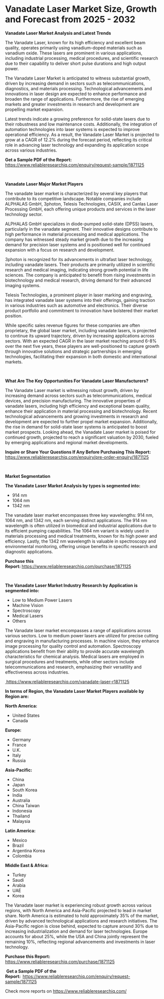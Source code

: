 <p><h1>Vanadate Laser Market Size, Growth and Forecast from 2025 - 2032</h1></p><p><strong>Vanadate Laser Market Analysis and Latest Trends</strong></p>
<p><p>The Vanadate Laser, known for its high efficiency and excellent beam quality, operates primarily using vanadium-doped materials such as vanadium oxide. These lasers are prominent in various applications, including industrial processing, medical procedures, and scientific research due to their capability to deliver short pulse durations and high output power. </p><p>The Vanadate Laser Market is anticipated to witness substantial growth, driven by increasing demand in sectors such as telecommunications, diagnostics, and materials processing. Technological advancements and innovations in laser design are expected to enhance performance and broaden the range of applications. Furthermore, the rise of emerging markets and greater investments in research and development are propelling market expansion. </p><p>Latest trends indicate a growing preference for solid-state lasers due to their robustness and low maintenance costs. Additionally, the integration of automation technologies into laser systems is expected to improve operational efficiency. As a result, the Vanadate Laser Market is projected to grow at a CAGR of 12.2% during the forecast period, reflecting its critical role in advancing laser technology and expanding its application scope across various industries.</p></p>
<p><strong>Get a Sample PDF of the Report:&nbsp;</strong> <a href="https://www.reliableresearchiq.com/enquiry/request-sample/1871125?utm_campaign=2291&utm_medium=2&utm_source=Github&utm_content=ia&utm_term=06042025&utm_id=vanadate-laser">https://www.reliableresearchiq.com/enquiry/request-sample/1871125</a></p>
<p>&nbsp;</p>
<p><strong>Vanadate Laser Major Market Players</strong></p>
<p><p>The vanadate laser market is characterized by several key players that contribute to its competitive landscape. Notable companies include ALPHALAS GmbH, 3photon, Telesis Technologies, CASIX, and Canlas Laser Processing GmbH, each offering unique products and services in the laser technology sector.</p><p>ALPHALAS GmbH specializes in diode-pumped solid-state (DPSS) lasers, particularly in the vanadate segment. Their innovative designs contribute to high performance in material processing and medical applications. The company has witnessed steady market growth due to the increasing demand for precision laser systems and is positioned well for continued expansion with a focus on research and development.</p><p>3photon is recognized for its advancements in ultrafast laser technology, including vanadate lasers. Their products are primarily utilized in scientific research and medical imaging, indicating strong growth potential in life sciences. The company is anticipated to benefit from rising investments in biotechnology and medical research, driving demand for their advanced imaging systems.</p><p>Telesis Technologies, a prominent player in laser marking and engraving, has integrated vanadate laser systems into their offerings, gaining traction in various industries such as automotive and electronics. Their diverse product portfolio and commitment to innovation have bolstered their market position.</p><p>While specific sales revenue figures for these companies are often proprietary, the global laser market, including vanadate lasers, is projected to continue its upward trajectory, driven by increasing applications across sectors. With an expected CAGR in the laser market reaching around 6-8% over the next five years, these players are well-positioned to capture growth through innovative solutions and strategic partnerships in emerging technologies, facilitating their expansion in both domestic and international markets.</p></p>
<p>&nbsp;</p>
<p><strong>What Are The Key Opportunities For Vanadate Laser Manufacturers?</strong></p>
<p><p>The Vanadate Laser market is witnessing robust growth, driven by increasing demand across sectors such as telecommunications, medical devices, and precision manufacturing. The innovative properties of vanadate lasers, including high efficiency and exceptional beam quality, enhance their application in material processing and biotechnology. Recent technological advancements and growing investments in research and development are expected to further propel market expansion. Additionally, the rise in demand for solid-state laser systems is anticipated to boost market prospects. Looking ahead, the Vanadate Laser market is poised for continued growth, projected to reach a significant valuation by 2030, fueled by emerging applications and regional market developments.</p></p>
<p><strong>Inquire or Share Your Questions If Any Before Purchasing This Report:</strong> <a href="https://www.reliableresearchiq.com/enquiry/pre-order-enquiry/1871125?utm_campaign=2291&utm_medium=2&utm_source=Github&utm_content=ia&utm_term=06042025&utm_id=vanadate-laser">https://www.reliableresearchiq.com/enquiry/pre-order-enquiry/1871125</a></p>
<p>&nbsp;</p>
<p><strong>Market Segmentation</strong></p>
<p><strong>The Vanadate Laser Market Analysis by types is segmented into:</strong></p>
<p><ul><li>914 nm</li><li>1064 nm</li><li>1342 nm</li></ul></p>
<p><p>The vanadate laser market encompasses three key wavelengths: 914 nm, 1064 nm, and 1342 nm, each serving distinct applications. The 914 nm wavelength is often utilized in biomedical and industrial applications due to its efficient pumping capabilities. The 1064 nm variant is widely used in materials processing and medical treatments, known for its high power and efficiency. Lastly, the 1342 nm wavelength is valuable in spectroscopy and environmental monitoring, offering unique benefits in specific research and diagnostic applications.</p></p>
<p><strong>Purchase this Report:&nbsp;</strong><a href="https://www.reliableresearchiq.com/purchase/1871125?utm_campaign=2291&utm_medium=2&utm_source=Github&utm_content=ia&utm_term=06042025&utm_id=vanadate-laser">https://www.reliableresearchiq.com/purchase/1871125</a></p>
<p>&nbsp;</p>
<p><strong>The Vanadate Laser Market Industry Research by Application is segmented into:</strong></p>
<p><ul><li>Low to Medium Power Lasers</li><li>Machine Vision</li><li>Spectroscopy</li><li>Medical Lasers</li><li>Others</li></ul></p>
<p><p>The Vanadate laser market encompasses a range of applications across various sectors. Low to medium power lasers are utilized for precise cutting and engraving in manufacturing processes. In machine vision, they enhance image processing for quality control and automation. Spectroscopy applications benefit from their ability to provide accurate wavelength characteristics for chemical analysis. Medical lasers are employed in surgical procedures and treatments, while other sectors include telecommunications and research, emphasizing their versatility and effectiveness across industries.</p></p>
<p><a href="https://www.reliableresearchiq.com/vanadate-laser-r1871125?utm_campaign=2291&utm_medium=2&utm_source=Github&utm_content=ia&utm_term=06042025&utm_id=vanadate-laser">&nbsp;https://www.reliableresearchiq.com/vanadate-laser-r1871125</a></p>
<p><strong>In terms of Region, the Vanadate Laser Market Players available by Region are:</strong></p>
<p>
    <p> <strong> North America: </strong>
        <ul>
            <li>United States</li>
            <li>Canada</li>
        </ul>
        </p> 
    <p> <strong> Europe: </strong>
        <ul>
            <li>Germany</li>
            <li>France</li>
            <li>U.K.</li>
            <li>Italy</li>
            <li>Russia</li>
        </ul>
        </p> 
    <p> <strong> Asia-Pacific: </strong>
        <ul>
            <li>China</li>
            <li>Japan</li>
            <li>South Korea</li>
            <li>India</li>
            <li>Australia</li>
            <li>China Taiwan</li>
            <li>Indonesia</li>
            <li>Thailand</li>
            <li>Malaysia</li>
        </ul>
        </p> 
    <p> <strong> Latin America: </strong>
        <ul>
            <li>Mexico</li>
            <li>Brazil</li>
            <li>Argentina Korea</li>
            <li>Colombia</li>
        </ul>
        </p> 
    <p> <strong> Middle East & Africa: </strong>
        <ul>
            <li>Turkey</li>
            <li>Saudi</li>
            <li>Arabia</li>
            <li>UAE</li>
            <li>Korea</li>
        </ul>
    </p>
    </p>
<p><p>The Vanadate laser market is experiencing robust growth across various regions, with North America and Asia-Pacific projected to lead in market share. North America is estimated to hold approximately 35% of the market, driven by advanced technological applications and research initiatives. The Asia-Pacific region is close behind, expected to capture around 30% due to increasing industrialization and demand for laser technologies. Europe accounts for about 25%, while the USA and China jointly represent the remaining 10%, reflecting regional advancements and investments in laser technology.</p></p>
<p><strong>Purchase this Report: </strong><a href="https://www.reliableresearchiq.com/purchase/1871125?utm_campaign=2291&utm_medium=2&utm_source=Github&utm_content=ia&utm_term=06042025&utm_id=vanadate-laser">https://www.reliableresearchiq.com/purchase/1871125</a></p>
<p>&nbsp;<strong>Get a Sample PDF of the Report:&nbsp;&nbsp;</strong><a href="https://www.reliableresearchiq.com/enquiry/request-sample/1871125?utm_campaign=2291&utm_medium=2&utm_source=Github&utm_content=ia&utm_term=06042025&utm_id=vanadate-laser">https://www.reliableresearchiq.com/enquiry/request-sample/1871125</a></p>
<p><strong></strong></p>
<p>Check more reports on <a href="https://www.reliableresearchiq.com/?utm_campaign=2291&utm_medium=2&utm_source=Github&utm_content=ia&utm_term=06042025&utm_id=vanadate-laser">https://www.reliableresearchiq.com/</a></p>